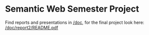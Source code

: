 # Semantic Web Semester Project

Find reports and presentations in [/doc](./doc), for the final project look here: [/doc/report2/README.pdf](./doc/report2/README.pdf)
